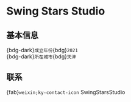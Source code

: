# Swing Stars Studio

## 基本信息

{bdg-dark}`成立年份`{bdg}`2021`  
{bdg-dark}`所在城市`{bdg}`天津`  

## 联系

{fab}`weixin;ky-contact-icon` SwingStarsStudio  
